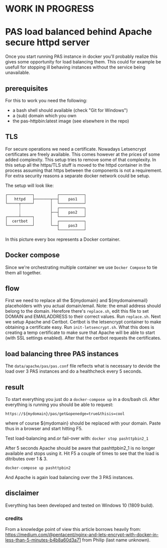 # WORK IN PROGRESS

# PAS load balanced behind Apache secure httpd server

Once you start running PAS instance in docker you'll probably realize this gives some opportunity for load balancing them. This could for example be usefull for stopping ill behaving instances without the service being unavailable.

## prerequisites
For this to work you need the following:
- a bash shell should available (check "Git for Windows")
- a (sub) domain which you own
- the pas-httpbin:latest image (see elsewhere in the repo)

## TLS
For secure operations we need a certificate. Nowadays Letsencrypt certificates are freely available. This comes however at the prices of some added complexity. This setup tries to remove some of that complexity.
In this setup all the https/TLS stuff is moved to the httpd container in the process assuming that https between the components is not a requirement. For extra security reasons a separate docker network could be setup.

The setup will look like:

```
┌───────────┐          ┌───────────┐
│   httpd   ├───────┬──┤    pas1   │
└─────┬─────┘       │  └───────────┘
      ┊             │  ┌───────────┐
      ┊             ├──┤    pas2   │
┌─────┴─────┐       │  └───────────┘
│  certbot  │       │  ┌───────────┐
└───────────┘       └──┤    pas3   │
                       └───────────┘

```

In this picture every box represents a Docker container.

## Docker compose
Since we're orchestrating multiple container we use `Docker Compose` to tie them all together.

## flow
First we need to replace all the ${mydomain} and ${mydomainemail} placeholders with you actual domain/email. Note: the email address should belong to the domain. Herefore there's `replace.sh`, edit this file to set DOMAIN and EMAILADDRESS to their correct values. Run `replace.sh`. Next we setup Apache and Certbot. Certbot is the letsencrypt container to make obtaining a certificate easy.
Run `init-letsencrypt.sh`. What this does is creating a temp certificate to make sure that Apache will be able to start (with SSL settings enabled). After that the certbot requests the certificates.

## load balancing three PAS instances
The `data/apache/pas/pas.conf` file reflects what is necessary to devide the load over 3 PAS instances and do a healthcheck every 5 seconds.

## result
To start everything you just do a `docker-compose up` in a dos/bash cli.
After everything is running you should be able to request:

`https://${mydomain}/pas/get&openedge=true&thisis=cool`

where of course ${mydomain} should be replaced with your domain. Paste thus in a browser and start hitting F5.

Test load-balancing and.or fail-over with:
`docker stop pashttpbin2_1`

After 5 seconds Apache should be aware that pashttpbin2_1 is no longer available and stops using it. Hit F5 a couple of times to see that the load is ditributes over 1 & 3.

`docker-compose up pashttpbin2`

And Apache is again load balancing over the 3 PAS instances.

## disclaimer
Everything has been developed and tested on Windows 10 (1809 build).

### credits
From a knowledge point of view this article borrows heavily from: https://medium.com/@pentacent/nginx-and-lets-encrypt-with-docker-in-less-than-5-minutes-b4b8a60d3a71 from Philip (last name unknown).
